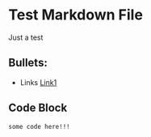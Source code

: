 # Test Markdown File

Just a test

## Bullets:

- Links [Link1](https://example.com)

## Code Block

```
some code here!!!
```
